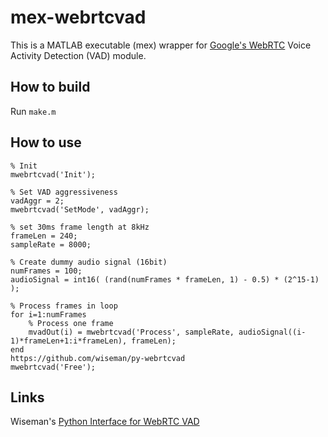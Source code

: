# mex-webrtcvad
This is a MATLAB executable (mex) wrapper for [Google's WebRTC](https://webrtc.org/) Voice Activity Detection (VAD) module.

## How to build
Run ```make.m```

## How to use
```
% Init
mwebrtcvad('Init');

% Set VAD aggressiveness
vadAggr = 2;
mwebrtcvad('SetMode', vadAggr);

% set 30ms frame length at 8kHz
frameLen = 240;
sampleRate = 8000;

% Create dummy audio signal (16bit)
numFrames = 100;
audioSignal = int16( (rand(numFrames * frameLen, 1) - 0.5) * (2^15-1) );

% Process frames in loop
for i=1:numFrames
    % Process one frame
    mvadOut(i) = mwebrtcvad('Process', sampleRate, audioSignal((i-1)*frameLen+1:i*frameLen), frameLen);
end
https://github.com/wiseman/py-webrtcvad
mwebrtcvad('Free');
```
## Links
Wiseman's [Python Interface for WebRTC VAD](https://github.com/wiseman/py-webrtcvad)

